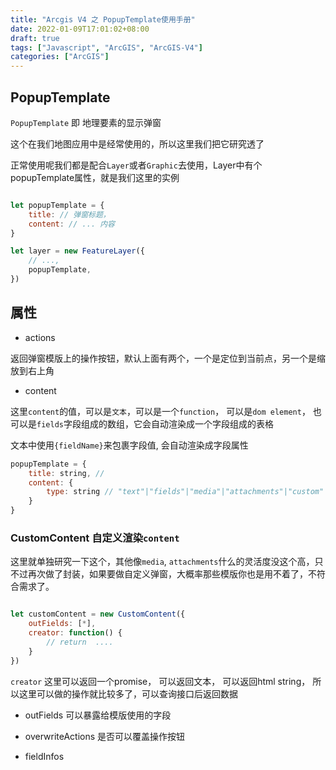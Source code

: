 ```yaml
---
title: "Arcgis V4 之 PopupTemplate使用手册"
date: 2022-01-09T17:01:02+08:00
draft: true
tags: ["Javascript", "ArcGIS", "ArcGIS-V4"]
categories: ["ArcGIS"]
---
```


## PopupTemplate

`PopupTemplate` 即 地理要素的显示弹窗

这个在我们地图应用中是经常使用的，所以这里我们把它研究透了

正常使用呢我们都是配合`Layer`或者`Graphic`去使用，Layer中有个popupTemplate属性，就是我们这里的实例

```js

let popupTemplate = {
    title: // 弹窗标题，
    content: // ... 内容
}

let layer = new FeatureLayer({
    // ...,
    popupTemplate,
})

```

## 属性

- actions

返回弹窗模版上的操作按钮，默认上面有两个，一个是定位到当前点，另一个是缩放到右上角

- content

这里`content`的值，可以是`文本`，可以是一个`function`， 可以是`dom element`， 也可以是`fields`字段组成的数组，它会自动渲染成一个字段组成的表格

文本中使用`{fieldName}`来包裹字段值, 会自动渲染成字段属性

```js
popupTemplate = {
    title: string, //
    content: {
        type: string // "text"|"fields"|"media"|"attachments"|"custom"|"expression" 可选值
    }
}
```

### CustomContent 自定义渲染`content`

这里就单独研究一下这个，其他像`media`, `attachments`什么的灵活度没这个高，只不过再次做了封装，如果要做自定义弹窗，大概率那些模版你也是用不着了，不符合需求了。

```js

let customContent = new CustomContent({
    outFields: [*],
    creator: function() {
        // return  ....
    }
})

```

`creator` 这里可以返回一个promise， 可以返回文本， 可以返回html string， 所以这里可以做的操作就比较多了，可以查询接口后返回数据

- outFields 可以暴露给模版使用的字段

- overwriteActions 是否可以覆盖操作按钮

- fieldInfos
